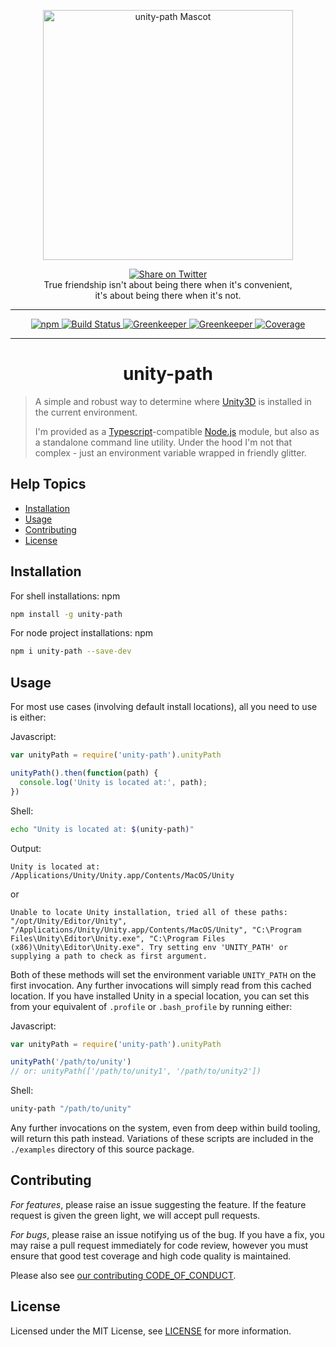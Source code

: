 <p align="center">
  <img alt="unity-path Mascot" src="http://www.catster.com/wp-content/uploads/2015/06/litter-tracking-box.jpg" width="400" />
</p>

<p align="center">
    <a href="https://twitter.com/home?status=me%20x%20unity-path%20%2C%20friends%20forever.%20%F0%9F%92%AB%20https%3A%2F%2Fgithub.com%2Fzettaforge%2Funity-path%20%23gamedev%20%23unity%20%23unity3d%20%40donkeybonks">
    <img alt="Share on Twitter" src="https://img.shields.io/twitter/url/http/shields.io.svg?style=social&maxAge=2592000" />
  </a><br/>
True friendship isn't about being there when it's convenient,<br/>it's about being there when it's not.</p>
<hr />
<p align="center">
  <a href="https://www.npmjs.com/package/unity-path">
    <img alt="npm" src="https://img.shields.io/npm/v/unity-path.svg" />
  </a>
  <a href="https://travis-ci.org/zettaforge/unity-path">
    <img alt="Build Status" src="https://travis-ci.org/zettaforge/unity-path.svg?branch=master" />
  </a>
  <a href="https://greenkeeper.io/">
    <img alt="Greenkeeper" src="https://badges.greenkeeper.io/zettaforge/unity-path.svg" />
  </a>
  <a href="https://david-dm.org/zettaforge/unity-path">
    <img alt="Greenkeeper" src="https://david-dm.org/zettaforge/unity-path/status.svg" />
  </a>
  <a href="https://coveralls.io/repos/github/zettaforge/unity-path/badge.svg?branch=master">
    <img alt="Coverage" src="https://coveralls.io/repos/github/zettaforge/unity-path/badge.svg?branch=master" />
  </a>
</p>
<hr />
<h1 align="center">unity-path</h1>

> A simple and robust way to determine where <a href="https://unity3d.com/">Unity3D</a> is installed in the current environment.
>
> I'm provided as a <a href="https://typescriptlang.org">Typescript</a>-compatible <a href="https://nodejs.org">Node.js</a> module, but also as a standalone command line utility. Under the hood I'm not that complex - just an environment variable wrapped in friendly glitter.

<h2 id="topics">Help Topics</h2>

* <a href="#install">Installation</a>
* <a href="#usage">Usage</a>
* <a href="#contributing">Contributing</a>
* <a href="#license">License</a>

<h2 id="install">Installation</h2>

For shell installations:
npm
```sh
npm install -g unity-path
```

For node project installations:
npm
```sh
npm i unity-path --save-dev
```

<h2 id="usage">Usage</h2>

For most use cases (involving default install locations), all you need to use is either:

Javascript:
```javascript
var unityPath = require('unity-path').unityPath

unityPath().then(function(path) {
  console.log('Unity is located at:', path);
})
```

Shell:
```sh
echo "Unity is located at: $(unity-path)"
```

Output:
```
Unity is located at: /Applications/Unity/Unity.app/Contents/MacOS/Unity
```
or
```
Unable to locate Unity installation, tried all of these paths: "/opt/Unity/Editor/Unity", "/Applications/Unity/Unity.app/Contents/MacOS/Unity", "C:\Program Files\Unity\Editor\Unity.exe", "C:\Program Files (x86)\Unity\Editor\Unity.exe". Try setting env 'UNITY_PATH' or supplying a path to check as first argument.
```

Both of these methods will set the environment variable `UNITY_PATH` on the first invocation. Any further invocations will simply read from this cached location. If you have installed Unity in a special location, you can set this from your equivalent of `.profile` or `.bash_profile` by running either:

Javascript:
```javascript
var unityPath = require('unity-path').unityPath

unityPath('/path/to/unity')
// or: unityPath(['/path/to/unity1', '/path/to/unity2'])
```

Shell:
```sh
unity-path "/path/to/unity"
```

Any further invocations on the system, even from deep within build tooling, will return this path instead. Variations of these scripts are included in the `./examples` directory of this source package.

<h2 id="contributing">Contributing</h2>

_For features_, please raise an issue suggesting the feature. If the feature request is given the green light, we will accept pull requests.

_For bugs_, please raise an issue notifying us of the bug. If you have a fix, you may raise a pull request immediately for code review, however you must ensure that good test coverage and high code quality is maintained.

Please also see <a href="./CODE_OF_CONDUCT.md">our contributing CODE_OF_CONDUCT</a>.

<h2 id="license">License</h2>

Licensed under the MIT License, see <a href="./LICENSE">LICENSE</a> for more information.
